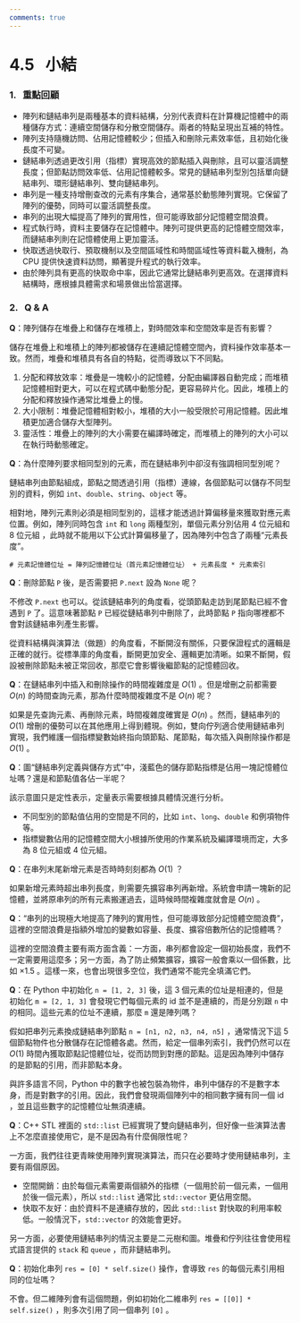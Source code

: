 ```yaml
---
comments: true
---
```


# 4.5 &nbsp; 小結

### 1. &nbsp; 重點回顧

- 陣列和鏈結串列是兩種基本的資料結構，分別代表資料在計算機記憶體中的兩種儲存方式：連續空間儲存和分散空間儲存。兩者的特點呈現出互補的特性。
- 陣列支持隨機訪問、佔用記憶體較少；但插入和刪除元素效率低，且初始化後長度不可變。
- 鏈結串列透過更改引用（指標）實現高效的節點插入與刪除，且可以靈活調整長度；但節點訪問效率低、佔用記憶體較多。常見的鏈結串列型別包括單向鏈結串列、環形鏈結串列、雙向鏈結串列。
- 串列是一種支持增刪查改的元素有序集合，通常基於動態陣列實現。它保留了陣列的優勢，同時可以靈活調整長度。
- 串列的出現大幅提高了陣列的實用性，但可能導致部分記憶體空間浪費。
- 程式執行時，資料主要儲存在記憶體中。陣列可提供更高的記憶體空間效率，而鏈結串列則在記憶體使用上更加靈活。
- 快取透過快取行、預取機制以及空間區域性和時間區域性等資料載入機制，為 CPU 提供快速資料訪問，顯著提升程式的執行效率。
- 由於陣列具有更高的快取命中率，因此它通常比鏈結串列更高效。在選擇資料結構時，應根據具體需求和場景做出恰當選擇。

### 2. &nbsp; Q & A

**Q**：陣列儲存在堆疊上和儲存在堆積上，對時間效率和空間效率是否有影響？

儲存在堆疊上和堆積上的陣列都被儲存在連續記憶體空間內，資料操作效率基本一致。然而，堆疊和堆積具有各自的特點，從而導致以下不同點。

1. 分配和釋放效率：堆疊是一塊較小的記憶體，分配由編譯器自動完成；而堆積記憶體相對更大，可以在程式碼中動態分配，更容易碎片化。因此，堆積上的分配和釋放操作通常比堆疊上的慢。
2. 大小限制：堆疊記憶體相對較小，堆積的大小一般受限於可用記憶體。因此堆積更加適合儲存大型陣列。
3. 靈活性：堆疊上的陣列的大小需要在編譯時確定，而堆積上的陣列的大小可以在執行時動態確定。

**Q**：為什麼陣列要求相同型別的元素，而在鏈結串列中卻沒有強調相同型別呢？

鏈結串列由節點組成，節點之間透過引用（指標）連線，各個節點可以儲存不同型別的資料，例如 `int`、`double`、`string`、`object` 等。

相對地，陣列元素則必須是相同型別的，這樣才能透過計算偏移量來獲取對應元素位置。例如，陣列同時包含 `int` 和 `long` 兩種型別，單個元素分別佔用 4 位元組和 8 位元組 ，此時就不能用以下公式計算偏移量了，因為陣列中包含了兩種“元素長度”。

```shell
# 元素記憶體位址 = 陣列記憶體位址（首元素記憶體位址） + 元素長度 * 元素索引
```

**Q**：刪除節點 `P` 後，是否需要把 `P.next` 設為 `None` 呢？

不修改 `P.next` 也可以。從該鏈結串列的角度看，從頭節點走訪到尾節點已經不會遇到 `P` 了。這意味著節點 `P` 已經從鏈結串列中刪除了，此時節點 `P` 指向哪裡都不會對該鏈結串列產生影響。

從資料結構與演算法（做題）的角度看，不斷開沒有關係，只要保證程式的邏輯是正確的就行。從標準庫的角度看，斷開更加安全、邏輯更加清晰。如果不斷開，假設被刪除節點未被正常回收，那麼它會影響後繼節點的記憶體回收。

**Q**：在鏈結串列中插入和刪除操作的時間複雜度是 $O(1)$ 。但是增刪之前都需要 $O(n)$ 的時間查詢元素，那為什麼時間複雜度不是 $O(n)$ 呢？

如果是先查詢元素、再刪除元素，時間複雜度確實是 $O(n)$ 。然而，鏈結串列的 $O(1)$ 增刪的優勢可以在其他應用上得到體現。例如，雙向佇列適合使用鏈結串列實現，我們維護一個指標變數始終指向頭節點、尾節點，每次插入與刪除操作都是 $O(1)$ 。

**Q**：圖“鏈結串列定義與儲存方式”中，淺藍色的儲存節點指標是佔用一塊記憶體位址嗎？還是和節點值各佔一半呢？

該示意圖只是定性表示，定量表示需要根據具體情況進行分析。

- 不同型別的節點值佔用的空間是不同的，比如 `int`、`long`、`double` 和例項物件等。
- 指標變數佔用的記憶體空間大小根據所使用的作業系統及編譯環境而定，大多為 8 位元組或 4 位元組。

**Q**：在串列末尾新增元素是否時時刻刻都為 $O(1)$ ？

如果新增元素時超出串列長度，則需要先擴容串列再新增。系統會申請一塊新的記憶體，並將原串列的所有元素搬運過去，這時候時間複雜度就會是 $O(n)$ 。

**Q**：“串列的出現極大地提高了陣列的實用性，但可能導致部分記憶體空間浪費”，這裡的空間浪費是指額外增加的變數如容量、長度、擴容倍數所佔的記憶體嗎？

這裡的空間浪費主要有兩方面含義：一方面，串列都會設定一個初始長度，我們不一定需要用這麼多；另一方面，為了防止頻繁擴容，擴容一般會乘以一個係數，比如 $\times 1.5$ 。這樣一來，也會出現很多空位，我們通常不能完全填滿它們。

**Q**：在 Python 中初始化 `n = [1, 2, 3]` 後，這 3 個元素的位址是相連的，但是初始化 `m = [2, 1, 3]` 會發現它們每個元素的 id 並不是連續的，而是分別跟 `n` 中的相同。這些元素的位址不連續，那麼 `m` 還是陣列嗎？

假如把串列元素換成鏈結串列節點 `n = [n1, n2, n3, n4, n5]` ，通常情況下這 5 個節點物件也分散儲存在記憶體各處。然而，給定一個串列索引，我們仍然可以在 $O(1)$ 時間內獲取節點記憶體位址，從而訪問到對應的節點。這是因為陣列中儲存的是節點的引用，而非節點本身。

與許多語言不同，Python 中的數字也被包裝為物件，串列中儲存的不是數字本身，而是對數字的引用。因此，我們會發現兩個陣列中的相同數字擁有同一個 id ，並且這些數字的記憶體位址無須連續。

**Q**：C++ STL 裡面的 `std::list` 已經實現了雙向鏈結串列，但好像一些演算法書上不怎麼直接使用它，是不是因為有什麼侷限性呢？

一方面，我們往往更青睞使用陣列實現演算法，而只在必要時才使用鏈結串列，主要有兩個原因。

- 空間開銷：由於每個元素需要兩個額外的指標（一個用於前一個元素，一個用於後一個元素），所以 `std::list` 通常比 `std::vector` 更佔用空間。
- 快取不友好：由於資料不是連續存放的，因此 `std::list` 對快取的利用率較低。一般情況下，`std::vector` 的效能會更好。

另一方面，必要使用鏈結串列的情況主要是二元樹和圖。堆疊和佇列往往會使用程式語言提供的 `stack` 和 `queue` ，而非鏈結串列。

**Q**：初始化串列 `res = [0] * self.size()` 操作，會導致 `res` 的每個元素引用相同的位址嗎？

不會。但二維陣列會有這個問題，例如初始化二維串列 `res = [[0]] * self.size()` ，則多次引用了同一個串列 `[0]` 。
